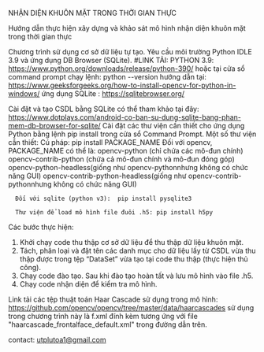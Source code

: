 NHẬN DIỆN KHUÔN MẶT TRONG THỜI GIAN THỰC

Hướng dẫn thực hiện xây dựng và khảo sát mô hình nhận diện khuôn mặt trong thời gian thực


Chương trình sử dụng cơ sở dữ liệu tự tạo. Yêu cầu môi trường Python IDLE 3.9 và ứng dụng DB Browser (SQLite).
#LINK TẢI: PYTHON 3.9: https://www.python.org/downloads/release/python-390/
                    hoặc tại cửa sổ command prompt chạy lệnh: python --version
                    hướng dẫn tại: https://www.geeksforgeeks.org/how-to-install-opencv-for-python-in-windows/
          ứng dụng SQLite    : https://sqlitebrowser.org/
          
Cài đặt và tạo CSDL bằng SQLite có thể tham khảo tại đây: https://www.dotplays.com/android-co-ban-su-dung-sqlite-bang-phan-mem-db-browser-for-sqlite/
Cài đặt các thư viện cần thiết cho ứng dụng Python bằng lệnh pip install trong cửa sổ Command Prompt.
Một số thư viện cần thiết:
Cú pháp: pip install PACKAGE_NAME
      Đối với opencv, PACKAGE_NAME có thể là:
                    opencv-python (chỉ chứa các mô-đun chính)
                    opencv-contrib-python (chứa cả mô-đun chính và mô-đun đóng góp)
                    opencv-python-headless(giống như opencv-pythonnhưng không có chức năng GUI)
                    opencv-contrib-python-headless(giống như opencv-contrib-pythonnhưng không có chức năng GUI)
                    
      Đối với sqlite (python v3):  pip install pysqlite3 
      
      Thư viện để load mô hình file đuôi .h5: pip install h5py
     
      
Các bước thực hiện:
1)	Khởi chạy code thu thập cơ sở dữ liệu để thu thập dữ liệu khuôn mặt.
2)	Tách, phân loại và đặt tên các danh mục cho dữ liệu lấy từ CSDL vừa thu thập được trong tệp “DataSet” vừa tạo tại code thu thập (thực hiện thủ công).
3)	Chạy code đào tạo. Sau khi đào tạo hoàn tất và lưu mô hình vào file .h5.
4)	Chạy code nhận diện để kiểm tra mô hình.

Link tải các tệp thuật toán Haar Cascade sử dụng trong mô hình: https://github.com/opencv/opencv/tree/master/data/haarcascades
 sử dụng trong chương trình này là f.xml đính kèm tương ứng với file "haarcascade_frontalface_default.xml" trong đường dẫn trên.
 
 
 
 
 
 contact: utplutoa1@gmail.com
